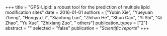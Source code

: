 +++
title = "GPS-Lipid: a robust tool for the prediction of multiple lipid modification sites"
date = 2016-01-01
authors = ["Yubin Xie", "Yueyuan Zheng", "Hongyu Li", "Xiaotong Luo", "Zhihao He", "Shuo Cao", "Yi Shi", "Qi Zhao", "Yu Xue", "Zhixiang Zuo", " others"]
publication_types = ["2"]
abstract = ""
selected = "false"
publication = "*Scientific reports*"
+++

